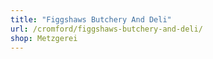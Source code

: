 ```yaml
---
title: "Figgshaws Butchery And Deli"
url: /cromford/figgshaws-butchery-and-deli/
shop: Metzgerei
---
```

